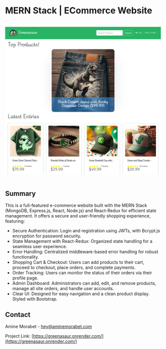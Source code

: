 <a name="readme-top"></a>
# MERN Stack | ECommerce Website

</br>
<div align="center">
<img src="https://github.com/A-Morabet/mern-ecommerce/blob/main/screenshot.png" width="600"/>
</div>
</br>

## Summary

This is a full-featured e-commerce website built with the MERN Stack (MongoDB, Express.js, React, Node.js) and React-Redux for efficient state management. It offers a secure and user-friendly shopping experience, featuring:

* Secure Authentication: Login and registration using JWTs, with Bcrypt.js encryption for password security.
* State Management with React-Redux: Organized state handling for a seamless user experience.
* Error Handling: Centralized middleware-based error handling for robust functionality.
* Shopping Cart & Checkout: Users can add products to their cart, proceed to checkout, place orders, and complete payments.
* Order Tracking: Users can monitor the status of their orders via their profile page.
* Admin Dashboard: Administrators can add, edit, and remove products, manage all site orders, and handle user accounts.
* Clear UI: Designed for easy navigation and a clean product display. Styled with Bootstrap.


## Contact

Amine Morabet - hey@aminemorabet.com

Project Link: [https://greenasaur.onrender.com/](https://greenasaur.onrender.com/)

